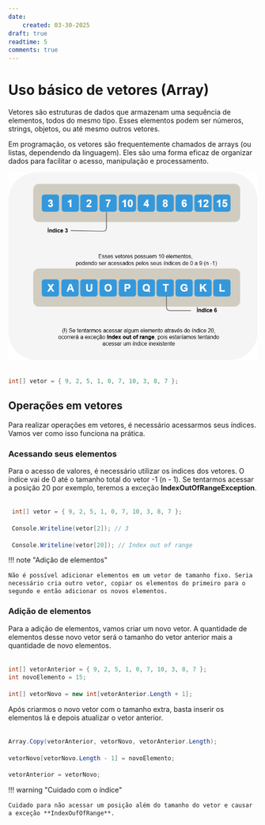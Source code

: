 ```yaml
---
date:
    created: 03-30-2025
draft: true
readtime: 5
comments: true
---
```


# **Uso básico de vetores (Array)**

Vetores são estruturas de dados que armazenam uma sequência de elementos, todos do mesmo tipo. Esses elementos podem ser números, strings, objetos, ou até mesmo outros vetores.


Em programação, os vetores são frequentemente chamados de arrays (ou listas, dependendo da linguagem). Eles são uma forma eficaz de organizar dados para facilitar o acesso, manipulação e processamento.

![Vetores](vetores.assets/vetores.png)

```csharp

int[] vetor = { 9, 2, 5, 1, 0, 7, 10, 3, 8, 7 };

```

## **Operações em vetores**

Para realizar operações em vetores, é necessário acessarmos seus índices. Vamos ver como isso funciona na prática.

### **Acessando seus elementos**

Para o acesso de valores, é necessário utilizar os índices dos vetores. O índice vai de 0 até o tamanho total do vetor -1 (n - 1). Se tentarmos acessar a posição 20 por exemplo, teremos a exceção **IndexOutOfRangeException**.

```csharp

 int[] vetor = { 9, 2, 5, 1, 0, 7, 10, 3, 8, 7 }; 
 
 Console.Writeline(vetor[2]); // 3     

 Console.Writeline(vetor[20]); // Index out of range 

```

!!! note "Adição de elementos"

    Não é possível adicionar elementos em um vetor de tamanho fixo. Seria necessário cria outro vetor, copiar os elementos do primeiro para o segundo e então adicionar os novos elementos.

### **Adição de elementos**

Para a adição de elementos, vamos criar um novo vetor. A quantidade de elementos desse novo vetor será o tamanho do vetor anterior mais a quantidade de novo elementos.

```csharp

int[] vetorAnterior = { 9, 2, 5, 1, 0, 7, 10, 3, 8, 7 }; 
int novoElemento = 15;

int[] vetorNovo = new int[vetorAnterior.Length + 1];

```

Após criarmos o novo vetor com o tamanho extra, basta inserir os elementos lá e depois atualizar o vetor anterior.

```csharp

Array.Copy(vetorAnterior, vetorNovo, vetorAnterior.Length);

vetorNovo[vetorNovo.Length - 1] = novoElemento;

vetorAnterior = vetorNovo;

```


!!! warning "Cuidado com o índice"

    Cuidado para não acessar um posição além do tamanho do vetor e causar a exceção **IndexOufOfRange**.
